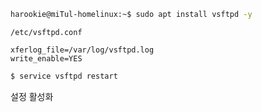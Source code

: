 ```bash
harookie@miTul-homelinux:~$ sudo apt install vsftpd -y
```

`/etc/vsftpd.conf`

```
xferlog_file=/var/log/vsftpd.log
write_enable=YES
```

```bash
$ service vsftpd restart
```
설정 활성화
